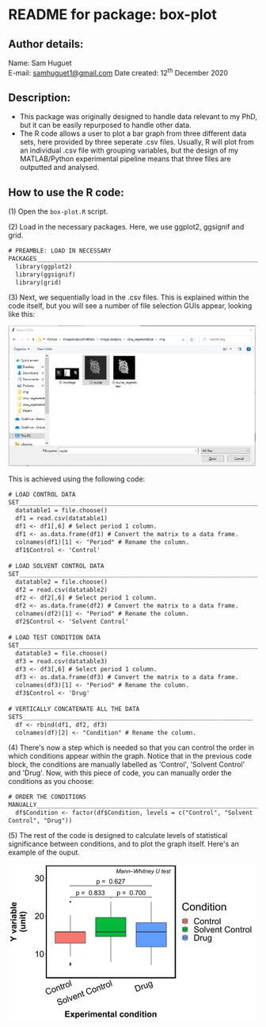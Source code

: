 # README for package: box-plot

## Author details: 
Name: Sam Huguet  
E-mail: samhuguet1@gmail.com
Date created: 12<sup>th</sup> December 2020

## Description: 
- This package was originally designed to handle data relevant to my PhD, but it can be easily repurposed to handle other data. 
- The R code allows a user to plot a bar graph from three different data sets, here provided by three seperate .csv files. Usually, R will plot from an individual .csv file with grouping variables, but the design of my MATLAB/Python experimental pipeline means that three files are outputted and analysed. 

## How to use the R code: 

(1) Open the ```box-plot.R``` script. 

(2) Load in the necessary packages. Here, we use ggplot2, ggsignif and grid. 
```
# PREAMBLE: LOAD IN NECESSARY PACKAGES______________________________________________________________________________ 
  library(ggplot2)
  library(ggsignif)
  library(grid)
```
(3) Next, we sequentially load in the .csv files. This is explained within the code itself, but you will see a number of file selection GUIs appear, looking like this: 

<img src="https://github.com/SamHSoftware/R-Graphing-And-Statistics/blob/master/box-plot/img/File%20selection.PNG?raw=true" alt="File selection GUI" width="500"/>  

This is achieved using the following code: 
```
# LOAD CONTROL DATA SET______________________________________________________________________________ 
  datatable1 = file.choose()
  df1 = read.csv(datatable1)
  df1 <- df1[,6] # Select period 1 column.
  df1 <- as.data.frame(df1) # Convert the matrix to a data frame.
  colnames(df1)[1] <- "Period" # Rename the column. 
  df1$Control <- 'Control'
  
# LOAD SOLVENT CONTROL DATA SET______________________________________________________________________________ 
  datatable2 = file.choose()
  df2 = read.csv(datatable2)
  df2 <- df2[,6] # Select period 1 column.
  df2 <- as.data.frame(df2) # Convert the matrix to a data frame.
  colnames(df2)[1] <- "Period" # Rename the column. 
  df2$Control <- 'Solvent Control'
  
# LOAD TEST CONDITION DATA SET______________________________________________________________________________ 
  datatable3 = file.choose()
  df3 = read.csv(datatable3)
  df3 <- df3[,6] # Select period 1 column.
  df3 <- as.data.frame(df3) # Convert the matrix to a data frame.
  colnames(df3)[1] <- "Period" # Rename the column. 
  df3$Control <- 'Drug'

# VERTICALLY CONCATENATE ALL THE DATA SETS_________________________________________________________________
  df <- rbind(df1, df2, df3)
  colnames(df)[2] <- "Condition" # Rename the column. 
```

(4) There's now a step which is needed so that you can control the order in which conditions appear within the graph. Notice that in the previous code block, the conditions are manually labelled as 'Control', 'Solvent Control' and 'Drug'. Now, with this piece of code, you can manually order the conditions as you choose: 
```
# ORDER THE CONDITIONS MANUALLY____________________________________________________________________________
  df$Condition <- factor(df$Condition, levels = c("Control", "Solvent Control", "Drug"))
```

(5) The rest of the code is designed to calculate levels of statistical significance between conditions, and to plot the graph itself. Here's an example of  the ouput. 

<img src="https://github.com/SamHSoftware/R-Graphing-And-Statistics/blob/master/box-plot/img/Example_box_plot.png?raw=true" alt="The bar graph" width="500"/>  